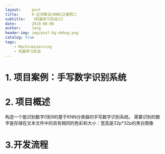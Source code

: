 ```yaml
---
layout:     post
title:      K-近邻算法(KNN)之案例二
subtitle:   《机器学习实战三》
date:       2018-08-08
author:     Jang
header-img: img/post-bg-debug.png
catalog: true
tags:
    - MachineLearning
    - 机器学习实战
---
```


# 1. 项目案例：手写数字识别系统

# 2. 项目概述<br>
构造一个能识别数字0到9的基于KNN分类器的手写数字识别系统。
需要识别的数字是存储在文本文件中的具有相同的色彩和大小：宽高是32p*32p的黑白图像

# 3.开发流程<br>
